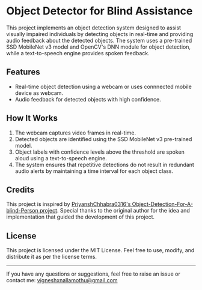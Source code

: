 # Object Detector for Blind Assistance

This project implements an object detection system designed to assist visually impaired individuals by detecting objects in real-time and providing audio feedback about the detected objects. The system uses a pre-trained SSD MobileNet v3 model and OpenCV's DNN module for object detection, while a text-to-speech engine provides spoken feedback.

## Features
- Real-time object detection using a webcam or uses connnected mobile device as webcam.
- Audio feedback for detected objects with high confidence.

## How It Works
1. The webcam captures video frames in real-time.
2. Detected objects are identified using the SSD MobileNet v3 pre-trained model.
3. Object labels with confidence levels above the threshold are spoken aloud using a text-to-speech engine.
4. The system ensures that repetitive detections do not result in redundant audio alerts by maintaining a time interval for each object class.


## Credits
This project is inspired by [PriyanshChhabra0316's Object-Detection-For-A-blind-Person project](https://github.com/PriyanshChhabra0316/Object-Detection-For-A-blind-Person). Special thanks to the original author for the idea and implementation that guided the development of this project.

## License
This project is licensed under the MIT License. Feel free to use, modify, and distribute it as per the license terms.

---

If you have any questions or suggestions, feel free to raise an issue or contact me: vigneshxnallamothu@gmail.com
